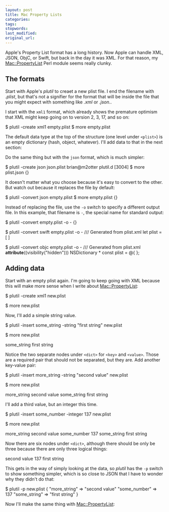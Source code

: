 ```yaml
---
layout: post
title: Mac Property Lists
categories:
tags:
stopwords:
last_modified:
original_url:
---
```


<!--more-->


Apple's Property List format has a long history. Now Apple can handle XML, JSON, ObjC, or Swift, but back in the day it was XML. For that reason, my [Mac::PropertyList](https://www.metacpan.org/pod/Mac::PropertyList) Perl module seems really clunky.

<!--
https://developer.apple.com/library/archive/documentation/General/Reference/InfoPlistKeyReference/Articles/AboutInformationPropertyListFiles.html
-->

## The formats

Start with Apple's *plutil* to creaet a new plist file. I end the filename with *.plist*, but that's not a signifier for the format that will be inside the file that you might expect with something like *.xml* or *.json*..

I start with the `xml1` format, which already shows the premature optimism that XML might keep going on to version 2, 3, 17, and so on:

$ plutil -create xml1 empty.plist
$ more empty.plist
<?xml version="1.0" encoding="UTF-8"?>
<!DOCTYPE plist PUBLIC "-//Apple//DTD PLIST 1.0//EN" "http://www.apple.com/DTDs/PropertyList-1.0.dtd">
<plist version="1.0">
<dict/>
</plist>

The default data type at the top of the structure (one level under `<plist>`) is an empty dictionary (hash, object, whatever). I'll add data to that in the next section:

Do the same thing but with the `json` format, which is much simpler:

$ plutil -create json json.plist
brian@m2otter plutil.d [3004]
$ more plist.json
{}

It doesn't matter what you choose because it's easy to convert to the other. But watch out because it replaces the file by default:

$ plutil -convert json empty.plist
$ more empty.plist
{}

Instead of replacing the file, use the `-o` switch to specify a different output file. In this example, that filename is `-`, the special name for standard output:

$ plutil -convert empty.plist -o -
{}

$ plutil -convert swift empty.plist -o -
/// Generated from plist.xml
let plist = [
    ]

$ plutil -convert objc empty.plist -o -
/// Generated from plist.xml
__attribute__((visibility("hidden")))
NSDictionary * const plist = @{
};

## Adding data

Start with an empty plist again. I'm going to keep going with XML because this will make more sense when I write about [Mac::PropertyList](https://www.metacpan.org/pod/Mac::PropertyList):

$ plutil -create xml1 new.plist

$ more new.plist
<?xml version="1.0" encoding="UTF-8"?>
<!DOCTYPE plist PUBLIC "-//Apple//DTD PLIST 1.0//EN" "http://www.apple.com/DTDs/PropertyList-1.0.dtd">
<plist version="1.0">
<dict/>
</plist>

Now, I'll add a simple string value.

$ plutil -insert some_string -string "first string" new.plist

$ more new.plist
<?xml version="1.0" encoding="UTF-8"?>
<!DOCTYPE plist PUBLIC "-//Apple//DTD PLIST 1.0//EN" "http://www.apple.com/DTDs/PropertyList-1.0.dtd">
<plist version="1.0">
<dict>
        <key>some_string</key>
        <string>first string</string>
</dict>
</plist>

Notice the two separate nodes under `<dict>` for `<key>` and `<value>`. Those are a required pair that should not be separated, but
they are. Add another key-value pair:

$ plutil -insert more_string -string "second value" new.plist

$ more new.plist
<?xml version="1.0" encoding="UTF-8"?>
<!DOCTYPE plist PUBLIC "-//Apple//DTD PLIST 1.0//EN" "http://www.apple.com/DTDs/PropertyList-1.0.dtd">
<plist version="1.0">
<dict>
        <key>more_string</key>
        <string>second value</string>
        <key>some_string</key>
        <string>first string</string>
</dict>
</plist>

I'll add a third value, but an integer this time.

$ plutil -insert some_number -integer 137 new.plist

$ more new.plist
<?xml version="1.0" encoding="UTF-8"?>
<!DOCTYPE plist PUBLIC "-//Apple//DTD PLIST 1.0//EN" "http://www.apple.com/DTDs/PropertyList-1.0.dtd">
<plist version="1.0">
<dict>
        <key>more_string</key>
        <string>second value</string>
        <key>some_number</key>
        <integer>137</integer>
        <key>some_string</key>
        <string>first string</string>
</dict>
</plist>

Now there are six nodes under `<dict>`, although there should be only be three because there are only three logical things:

<dict>
        <entry name="more_string" type="string">second value</key>
        <entry name="some_number" type="integer">137</key>
        <entry name="some_string" type="string">first string</key>
</dict>

This gets in the way of simply looking at the data, so *plutil* has the `-p` switch to show something simpler, which is so close to JSON that I have to wonder why they didn't do that:

$ plutil -p new.plist
{
  "more_string" => "second value"
  "some_number" => 137
  "some_string" => "first string"
}

Now I'll make the same thing with [Mac::PropertyList](https://www.metacpan.org/pod/Mac::PropertyList):





